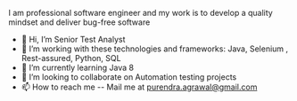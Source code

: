 I am professional software engineer and my work is to develop a quality mindset and deliver bug-free software

- 👋 Hi, I’m Senior Test Analyst
- 👀 I’m working with these technologies and frameworks: Java, Selenium , Rest-assured, Python, SQL
- 🌱 I’m currently learning Java 8
- 💞️ I’m looking to collaborate on Automation testing projects
- 📫 How to reach me -- Mail me at purendra.agrawal@gmail.com

<!---
purendraagrawal/purendraagrawal is a ✨ special ✨ repository because its `README.md` (this file) appears on your GitHub profile.
You can click the Preview link to take a look at your changes.
--->
